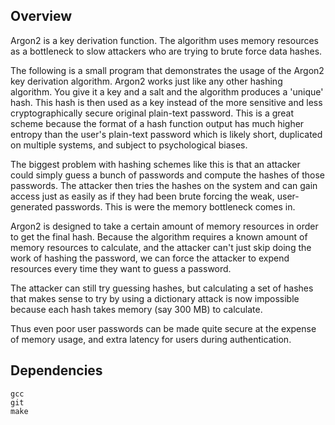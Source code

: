 ## Overview

Argon2 is a key derivation function. The algorithm uses memory resources as a
bottleneck to slow attackers who are trying to brute force data hashes.

The following is a small program that demonstrates the usage of the Argon2 key
derivation algorithm. Argon2 works just like any other hashing algorithm. You
give it a key and a salt and the algorithm produces a 'unique' hash. This hash
is then used as a key instead of the more sensitive and less cryptographically
secure original plain-text password. This is a great scheme because the format
of a hash function output has much higher entropy than the user's plain-text
password which is likely short, duplicated on multiple systems, and subject to
psychological biases.

The biggest problem with hashing schemes like this is that an attacker could
simply guess a bunch of passwords and compute the hashes of those passwords. The
attacker then tries the hashes on the system and can gain access just as easily
as if they had been brute forcing the weak, user-generated passwords. This is
were the memory bottleneck comes in.

Argon2 is designed to take a certain amount of memory resources in order to get
the final hash. Because the algorithm requires a known amount of memory
resources to calculate, and the attacker can't just skip doing the work of
hashing the password, we can force the attacker to expend resources every time
they want to guess a password.

The attacker can still try guessing hashes, but calculating a set of hashes that
makes sense to try by using a dictionary attack is now impossible because each
hash takes memory (say 300 MB) to calculate.

Thus even poor user passwords can be made quite secure at the expense of memory
usage, and extra latency for users during authentication.

## Dependencies

```
gcc
git
make
```
